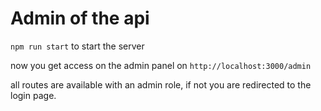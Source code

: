 # Admin of the api 
`npm run start` to start the server

now you get access on the admin panel on `http://localhost:3000/admin`

all routes are available with an admin role, if not you are redirected to the login page.